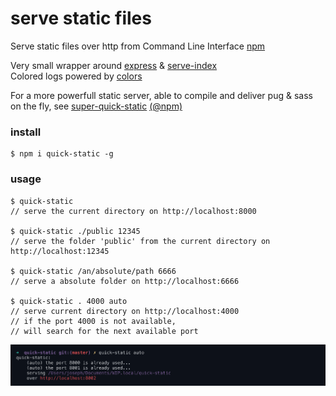 # serve static files
Serve static files over http from Command Line Interface 
[npm](https://www.npmjs.com/package/quick-static)

Very small wrapper around [express](https://github.com/expressjs/express) & [serve-index](https://github.com/expressjs/serve-index)  
Colored logs powered by [colors](https://www.npmjs.com/package/colors)  

For a more powerfull static server, able to compile and deliver pug & sass on the fly, see [super-quick-static](https://github.com/jniac/super-quick-static) [(@npm)](https://www.npmjs.com/package/super-quick-static)

### install
	$ npm i quick-static -g

### usage
	$ quick-static 
	// serve the current directory on http://localhost:8000
	
	$ quick-static ./public 12345 
	// serve the folder 'public' from the current directory on http://localhost:12345
	
	$ quick-static /an/absolute/path 6666 
	// serve a absolute folder on http://localhost:6666

	$ quick-static . 4000 auto
	// serve current directory on http://localhost:4000
	// if the port 4000 is not available, 
	// will search for the next available port

![screenshot](https://raw.githubusercontent.com/jniac/quick-static/master/public/img/screen-log-auto.png)




